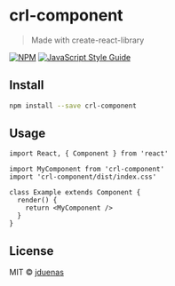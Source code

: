 # crl-component

> Made with create-react-library

[![NPM](https://img.shields.io/npm/v/crl-component.svg)](https://www.npmjs.com/package/crl-component) [![JavaScript Style Guide](https://img.shields.io/badge/code_style-standard-brightgreen.svg)](https://standardjs.com)

## Install

```bash
npm install --save crl-component
```

## Usage

```tsx
import React, { Component } from 'react'

import MyComponent from 'crl-component'
import 'crl-component/dist/index.css'

class Example extends Component {
  render() {
    return <MyComponent />
  }
}
```

## License

MIT © [jduenas](https://github.com/jduenas)
